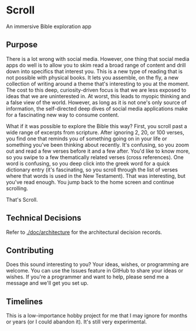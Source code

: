 # Scroll

An immersive Bible exploration app

## Purpose

There is a lot wrong with social media. However, one thing that social media
apps do well is to allow you to skim read a broad range of content and drill
down into specifics that interest you. This is a new type of reading that is not
possible with physical books. It lets you assemble, on the fly, a new collection
of writing around a theme that's interesting to you at the moment. The cost to
this deep, curiosity-driven focus is that we are less exposed to ideas that we
are uninterested in. At worst, this leads to myopic thinking and a false view of
the world. However, as long as it is not one's only source of information, the
self-directed deep dives of social media applications make for a fascinating new
way to consume content.

What if it was possible to explore the Bible this way? First, you scroll past a
wide range of excerpts from scripture. After ignoring 2, 20, or 100 verses, you
find one that reminds you of something going on in your life or something you've
been thinking about recently. It's confusing, so you zoom out and read a few
verses before it and a few after. You'd like to know more, so you swipe to a few
thematically related verses (cross references). One word is confusing, so you
deep click into the greek word for a quick dictionary entry (it's fascinating,
so you scroll through the list of verses where that words is used in the New
Testament). That was interesting, but you've read enough. You jump back to the
home screen and continue scrolling.

That's Scroll. 

## Technical Decisions

Refer to [./doc/architecture](./doc/architecture) for the architectural decision
records. 

## Contributing

Does this sound interesting to you? Your ideas, wishes, or programming are
welcome. You can use the Issues feature in GitHub to share your ideas or wishes.
If you're a programmer and want to help, please send me a message and we'll get
you set up.

## Timelines

This is a low-importance hobby project for me that I may ignore for months or
years (or I could abandon it). It's still very experimental.
